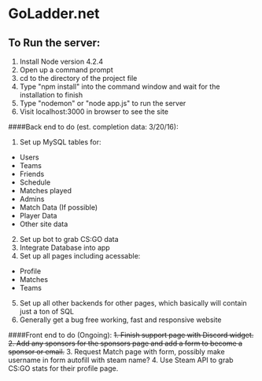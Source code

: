 # GoLadder.net
## To Run the server:
1. Install Node version 4.2.4
2. Open up a command prompt
3. cd to the directory of the project file
4. Type "npm install" into the command window and wait for the installation to finish
5. Type "nodemon" or "node app.js" to run the server
6. Visit localhost:3000 in browser to see the site

####Back end to do (est. completion data: 3/20/16):
1. Set up MySQL tables for:
  * Users
  * Teams
  * Friends
  * Schedule
  * Matches played
  * Admins
  * Match Data (If possible)
  * Player Data
  * Other site data
2. Set up bot to grab CS:GO data
3. Integrate Database into app
4. Set up all pages including acessable:
  * Profile
  * Matches
  * Teams
5. Set up all other backends for other pages, which basically will contain just a ton of SQL
6. Generally get a bug free working, fast and responsive website

####Front end to do (Ongoing):
~~1. Finish support page with Discord widget.~~
~~2. Add any sponsors for the sponsors page and add a form to become a sponsor or email.~~
3. Request Match page with form, possibly make username in form autofill with steam name?
4. Use Steam API to grab CS:GO stats for their profile page.
